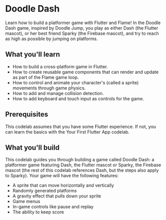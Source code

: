 # Doodle Dash
Learn how to build a platformer game with Flutter and Flame! In the Doodle Dash game, inspired by Doodle Jump, you play as either Dash (the Flutter mascot), or her best friend Sparky (the Firebase mascot), and try to reach as high as possible by jumping on platforms.

## What you'll learn
* How to build a cross-platform game in Flutter.
* How to create reusable game components that can render and update as part of the Flame game loop.
* How to control and animate your character's (called a sprite) movements through game physics.
* How to add and manage collision detection.
* How to add keyboard and touch input as controls for the game.

## Prerequisites
This codelab assumes that you have some Flutter experience. If not, you can learn the basics with the Your First Flutter App codelab.

## What you'll build
This codelab guides you through building a game called Doodle Dash: a platformer game featuring Dash, the Flutter mascot or Sparky, the Firebase mascot (the rest of this codelab references Dash, but the steps also apply to Sparky). Your game will have the following features:

* A sprite that can move horizontally and vertically
* Randomly generated platforms
* A gravity effect that pulls down your sprite
* Game menus
* In-game controls like pause and replay
* The ability to keep score
